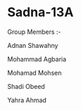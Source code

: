 # Sadna-13A


Group Members :-


Adnan Shawahny

Mohammad Agbaria

Mohamad Mohsen

Shadi Obeed

Yahra Ahmad
